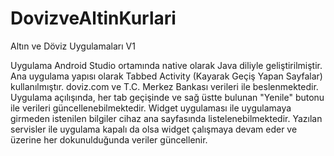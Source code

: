 # DovizveAltinKurlari
Altın ve Döviz Uygulamaları V1

Uygulama Android Studio ortamında native olarak Java diliyle geliştirilmiştir.
Ana uygulama yapısı olarak Tabbed Activity (Kayarak Geçiş Yapan Sayfalar) kullanılmıştır.
doviz.com ve T.C. Merkez Bankası verileri ile beslenmektedir.
Uygulama açılışında, her tab geçişinde ve sağ üstte bulunan "Yenile" butonu ile verileri güncellenebilmektedir.
Widget uygulaması ile uygulamaya girmeden istenilen bilgiler cihaz ana sayfasında listelenebilmektedir.
Yazılan servisler ile uygulama kapalı da olsa widget çalışmaya devam eder ve üzerine her dokunulduğunda veriler güncellenir.

